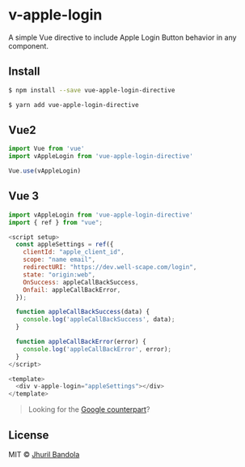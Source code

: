 # v-apple-login
A simple Vue directive to include Apple Login Button behavior in any component.

## Install

```bash
$ npm install --save vue-apple-login-directive
```

```bash
$ yarn add vue-apple-login-directive
```

## Vue2

```js
import Vue from 'vue'
import vAppleLogin from 'vue-apple-login-directive'

Vue.use(vAppleLogin)
```


## Vue 3

```js
import vAppleLogin from 'vue-apple-login-directive'
import { ref } from "vue";

<script setup>
  const appleSettings = ref({
    clientId: "apple_client_id",
    scope: "name email",
    redirectURI: "https://dev.well-scape.com/login",
    state: "origin:web",
    OnSuccess: appleCallBackSuccess,
    Onfail: appleCallBackError,
  });

  function appleCallBackSuccess(data) {
    console.log('appleCallBackSuccess', data);
  }

  function appleCallBackError(error) {
    console.log('appleCallBackError', error);
  }
</script>

<template>
  <div v-apple-login="appleSettings"></div>
</template>
```


> Looking for the [Google counterpart](https://github.com/jhuril45/vue-google-login-directive)?

## License

MIT © [Jhuril Bandola](https://github.com/jhuril45)